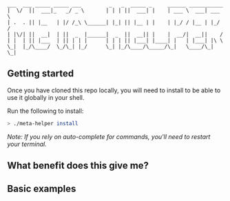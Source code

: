 ```
___  ___ _____ _____ ___         _   _  _____ _     ______ ___________
|  \/  ||  ___|_   _/ _ \       | | | ||  ___| |    | ___ \  ___| ___ \
| .  . || |__   | |/ /_\ \______| |_| || |__ | |    | |_/ / |__ | |_/ /
| |\/| ||  __|  | ||  _  |______|  _  ||  __|| |    |  __/|  __||    /
| |  | || |___  | || | | |      | | | || |___| |____| |   | |___| |\ \
\_|  |_/\____/  \_/\_| |_/      \_| |_/\____/\_____/\_|   \____/\_| \_|
```

## Getting started
Once you have cloned this repo locally, you will need to install to be able
to use it globally in your shell.

Run the following to install:
```sh
> ./meta-helper install
```

_Note: If you rely on auto-complete for commands, you'll need to restart your terminal._

## What benefit does this give me?

## Basic examples
